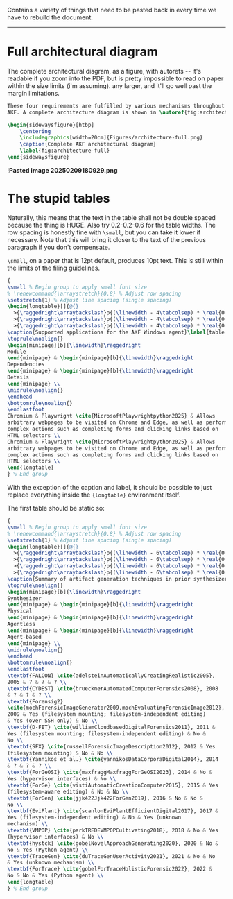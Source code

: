 Contains a variety of things that need to be pasted back in every time we have to rebuild the document.

---

# Full architectural diagram

The complete architectural diagram, as a figure, with autorefs -- it's readable if you zoom into the PDF, but is pretty impossible to read on paper within the size limits (i'm assuming). any larger, and it'll go well past the margin limitations.

```tex
These four requirements are fulfilled by various mechanisms throughout
AKF. A complete architecture diagram is shown in \autoref{fig:architecture-full}. 

\begin{sidewaysfigure}[htbp]
    \centering
    \includegraphics[width=20cm]{Figures/architecture-full.png}
    \caption{Complete AKF architectural diagram}
    \label{fig:architecture-full}
\end{sidewaysfigure}   
```

!**Pasted image 20250209180929.png**

# The stupid tables

Naturally, this means that the text in the table shall not be double spaced because the thing is HUGE. Also try 0.2-0.2-0.6 for the table widths. The row spacing is honestly fine with `\small`, but you can take it lower if necessary. Note that this will bring it closer to the text of the previous paragraph if you don't compensate.

`\small`, on a paper that is 12pt default, produces 10pt text. This is still within the limits of the filing guidelines.

```tex
{
\small % Begin group to apply small font size
% \renewcommand{\arraystretch}{0.8} % Adjust row spacing
\setstretch{1} % Adjust line spacing (single spacing)
\begin{longtable}[]{@{}
  >{\raggedright\arraybackslash}p{(\linewidth - 4\tabcolsep) * \real{0.20}}
  >{\raggedright\arraybackslash}p{(\linewidth - 4\tabcolsep) * \real{0.20}}
  >{\raggedright\arraybackslash}p{(\linewidth - 4\tabcolsep) * \real{0.60}}@{}}
\caption{Supported applications for the AKF Windows agent}\label{table:akf-applications} \\
\toprule\noalign{}
\begin{minipage}[b]{\linewidth}\raggedright
Module
\end{minipage} & \begin{minipage}[b]{\linewidth}\raggedright
Dependencies
\end{minipage} & \begin{minipage}[b]{\linewidth}\raggedright
Details
\end{minipage} \\
\midrule\noalign{}
\endhead
\bottomrule\noalign{}
\endlastfoot
Chromium & Playwright \cite{MicrosoftPlaywrightpython2025} & Allows
arbitrary webpages to be visited on Chrome and Edge, as well as perform
complex actions such as completing forms and clicking links based on
HTML selectors \\
Chromium & Playwright \cite{MicrosoftPlaywrightpython2025} & Allows
arbitrary webpages to be visited on Chrome and Edge, as well as perform
complex actions such as completing forms and clicking links based on
HTML selectors \\
\end{longtable}
} % End group
```

With the exception of the caption and label, it should be possible to just replace everything inside the `{longtable}` environment itself.

The first table should be static so:

```tex
{
\small % Begin group to apply small font size
% \renewcommand{\arraystretch}{0.8} % Adjust row spacing
\setstretch{1} % Adjust line spacing (single spacing)
\begin{longtable}[]{@{}
  >{\raggedright\arraybackslash}p{(\linewidth - 6\tabcolsep) * \real{0.20}}
  >{\raggedright\arraybackslash}p{(\linewidth - 6\tabcolsep) * \real{0.2666}}
  >{\raggedright\arraybackslash}p{(\linewidth - 6\tabcolsep) * \real{0.2666}}
  >{\raggedright\arraybackslash}p{(\linewidth - 6\tabcolsep) * \real{0.2666}}@{}}
\caption{Summary of artifact generation techniques in prior synthesizers}\label{table:prior-techniques} \\
\toprule\noalign{}
\begin{minipage}[b]{\linewidth}\raggedright
Synthesizer
\end{minipage} & \begin{minipage}[b]{\linewidth}\raggedright
Physical
\end{minipage} & \begin{minipage}[b]{\linewidth}\raggedright
Agentless
\end{minipage} & \begin{minipage}[b]{\linewidth}\raggedright
Agent-based
\end{minipage} \\
\midrule\noalign{}
\endhead
\bottomrule\noalign{}
\endlastfoot
\textbf{FALCON} \cite{adelsteinAutomaticallyCreatingRealistic2005},
2005 & ? & ? & ? \\
\textbf{CYDEST} \cite{bruecknerAutomatedComputerForensics2008}, 2008
& ? & ? & ? \\
\textbf{Forensig2}
\cite{mochForensicImageGenerator2009,mochEvaluatingForensicImage2012},
2009 & Yes (filesystem mounting; filesystem-independent editing)
& Yes (over SSH only) & No \\
\textbf{D-FET} \cite{williamCloudbasedDigitalForensics2011}, 2011 &
Yes (filesystem mounting; filesystem-independent editing) & No &
No \\
\textbf{SFX} \cite{russellForensicImageDescription2012}, 2012 & Yes
(filesystem mounting) & No & No \\
\textbf{Yannikos et al.} \cite{yannikosDataCorporaDigital2014}, 2014
& ? & ? & ? \\
\textbf{ForGeOSI} \cite{maxfraggMaxfraggForGeOSI2023}, 2014 & No &
Yes (hypervisor interfaces) & No \\
\textbf{ForGe} \cite{vistiAutomaticCreationComputer2015}, 2015 & Yes
(filesystem-aware editing) & No & No \\
\textbf{ForGen} \cite{jjk422Jjk422ForGen2019}, 2016 & No & No &
No \\
\textbf{EviPlant} \cite{scanlonEviPlantEfficientDigital2017}, 2017 &
Yes (filesystem-independent editing) & No & Yes (unknown
mechanism) \\
\textbf{VMPOP} \cite{parkTREDEVMPOPCultivating2018}, 2018 & No & Yes
(hypervisor interfaces) & No \\
\textbf{hystck} \cite{gobelNovelApproachGenerating2020}, 2020 & No &
No & Yes (Python agent) \\
\textbf{TraceGen} \cite{duTraceGenUserActivity2021}, 2021 & No & No
& Yes (unknown mechanism) \\
\textbf{ForTrace} \cite{gobelForTraceHolisticForensic2022}, 2022 &
No & No & Yes (Python agent) \\
\end{longtable}
} % End group
```